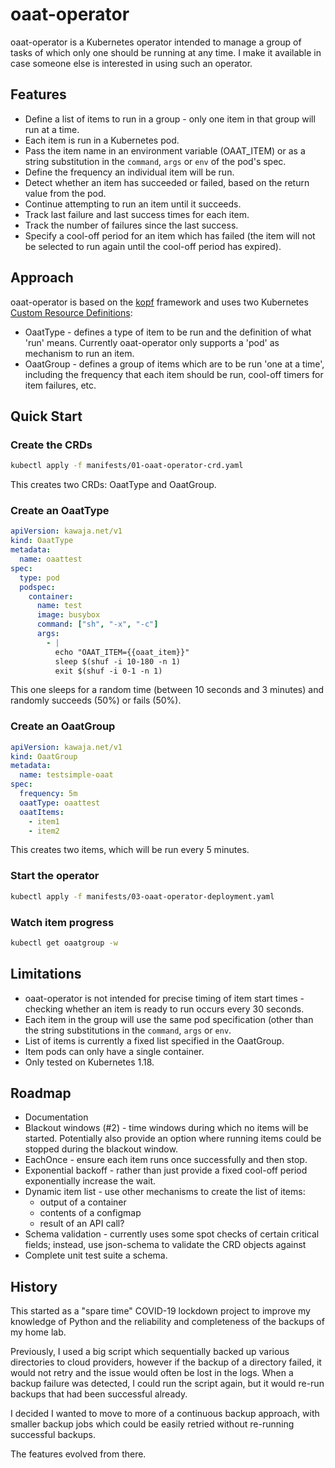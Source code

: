 # oaat-operator
oaat-operator is a Kubernetes operator intended to manage a
group of tasks of which only one should be running at any time.
I make it available in case someone else is interested in using
such an operator.

## Features
* Define a list of items to run in a group - only one item
  in that group will run at a time.
* Each item is run in a Kubernetes pod.
* Pass the item name in an environment variable (OAAT_ITEM)
  or as a string substitution in the `command`, `args` or `env`
  of the pod's spec.
* Define the frequency an individual item will be run.
* Detect whether an item has succeeded or failed, based on
  the return value from the pod.
* Continue attempting to run an item until it succeeds.
* Track last failure and last success times for each item.
* Track the number of failures since the last success.
* Specify a cool-off period for an item which has failed (the
  item will not be selected to run again until the cool-off
  period has expired).

## Approach
oaat-operator is based on the [kopf](https://github.com/zalando-incubator/kopf)
framework and uses two Kubernetes
[Custom Resource Definitions](https://kubernetes.io/docs/tasks/extend-kubernetes/custom-resources/custom-resource-definitions/):
* OaatType - defines a type of item to be run and the definition of what
  'run' means. Currently oaat-operator only supports a 'pod' as mechanism to run an item.
* OaatGroup - defines a group of items which are to be run 'one at a time', including
  the frequency that each item should be run, cool-off timers for item failures, etc.

## Quick Start
### Create the CRDs
```sh
kubectl apply -f manifests/01-oaat-operator-crd.yaml
```
This creates two CRDs: OaatType and OaatGroup.
### Create an OaatType
```yaml
apiVersion: kawaja.net/v1
kind: OaatType
metadata:
  name: oaattest
spec:
  type: pod
  podspec:
    container:
      name: test
      image: busybox
      command: ["sh", "-x", "-c"]
      args:
        - |
          echo "OAAT_ITEM={{oaat_item}}"
          sleep $(shuf -i 10-180 -n 1)
          exit $(shuf -i 0-1 -n 1)
```
This one sleeps for a random time (between 10 seconds and
3 minutes) and randomly succeeds (50%) or fails (50%).
### Create an OaatGroup
```yaml
apiVersion: kawaja.net/v1
kind: OaatGroup
metadata:
  name: testsimple-oaat
spec:
  frequency: 5m
  oaatType: oaattest
  oaatItems:
    - item1
    - item2
```
This creates two items, which will be run every 5 minutes.
### Start the operator
```sh
kubectl apply -f manifests/03-oaat-operator-deployment.yaml
```
### Watch item progress
```sh
kubectl get oaatgroup -w
```
## Limitations
* oaat-operator is not intended for precise timing of item start
  times - checking whether an item is ready to run occurs every
  30 seconds.
* Each item in the group will use the same pod specification
  (other than the string substitutions in the `command`, `args`
  or `env`.
* List of items is currently a fixed list specified in the OaatGroup.
* Item pods can only have a single container.
* Only tested on Kubernetes 1.18.

## Roadmap
* Documentation
* Blackout windows (#2) - time windows during which no items will be
  started. Potentially also provide an option where running items
  could be stopped during the blackout window.
* EachOnce - ensure each item runs once successfully and then stop.
* Exponential backoff - rather than just provide a fixed cool-off period
  exponentially increase the wait.
* Dynamic item list - use other mechanisms to create the list of items:
  * output of a container
  * contents of a configmap
  * result of an API call?
* Schema validation - currently uses some spot checks of certain critical
  fields; instead, use json-schema to validate the CRD objects against
* Complete unit test suite
  a schema.

## History
This started as a "spare time" COVID-19 lockdown project to improve
my knowledge of Python and the reliability and completeness of the
backups of my home lab.

Previously, I used a big script which sequentially backed up various
directories to cloud providers, however if the backup of a directory
failed, it would not retry and the issue would often be lost in
the logs. When a backup failure was detected, I could run the script
again, but it would re-run backups that had been successful already.

I decided I wanted to move to more of a continuous backup approach,
with smaller backup jobs which could be easily retried without
re-running successful backups.

The features evolved from there.
